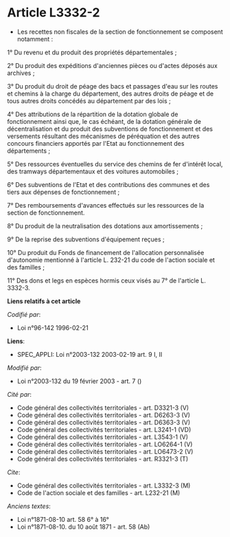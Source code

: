 # Article L3332-2

- Les recettes non fiscales de la section de fonctionnement se composent notamment :

1° Du revenu et du produit des propriétés départementales ;

2° Du produit des expéditions d'anciennes pièces ou d'actes déposés aux archives ;

3° Du produit du droit de péage des bacs et passages d'eau sur les routes et chemins à la charge du département, des autres
droits de péage et de tous autres droits concédés au département par des lois ;

4° Des attributions de la répartition de la dotation globale de fonctionnement ainsi que, le cas échéant, de la dotation
générale de décentralisation et du produit des subventions de fonctionnement et des versements résultant des mécanismes de
péréquation et des autres concours financiers apportés par l'Etat au fonctionnement des départements ;

5° Des ressources éventuelles du service des chemins de fer d'intérêt local, des tramways départementaux et des voitures
automobiles ;

6° Des subventions de l'Etat et des contributions des communes et des tiers aux dépenses de fonctionnement ;

7° Des remboursements d'avances effectués sur les ressources de la section de fonctionnement.

8° Du produit de la neutralisation des dotations aux amortissements ;

9° De la reprise des subventions d'équipement reçues ;

10° Du produit du Fonds de financement de l'allocation personnalisée d'autonomie mentionné à l'article L. 232-21 du code de
l'action sociale et des familles ;

11° Des dons et legs en espèces hormis ceux visés au 7° de l'article L. 3332-3.

**Liens relatifs à cet article**

_Codifié par_:

  - Loi n°96-142 1996-02-21

**Liens**:

  - SPEC_APPLI: Loi n°2003-132 2003-02-19 art. 9 I, II

_Modifié par_:

  - Loi n°2003-132 du 19 février 2003 - art. 7 ()

_Cité par_:

  - Code général des collectivités territoriales - art. D3321-3 (V)
  - Code général des collectivités territoriales - art. D6263-3 (V)
  - Code général des collectivités territoriales - art. D6363-3 (V)
  - Code général des collectivités territoriales - art. L3241-1 (VD)
  - Code général des collectivités territoriales - art. L3543-1 (V)
  - Code général des collectivités territoriales - art. LO6264-1 (V)
  - Code général des collectivités territoriales - art. LO6473-2 (V)
  - Code général des collectivités territoriales - art. R3321-3 (T)

_Cite_:

  - Code général des collectivités territoriales - art. L3332-3 (M)
  - Code de l'action sociale et des familles - art. L232-21 (M)

_Anciens textes_:

  - Loi n°1871-08-10 art. 58 6° à 16°
  - Loi n°1871-08-10. du 10 août 1871 - art. 58 (Ab)
